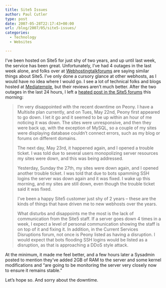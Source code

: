 ```yaml
---
title: Site5 Issues
author: Paul Cutler
type: post
date: 2007-05-28T22:17:43+00:00
url: /blog/2007/05/site5-issues/
categories:
  - Technology
  - Websites

---
```

I&#8217;ve been hosted on Site5 for just shy of two years, and up until last week, the service has been great. Unfortunately, I&#8217;ve had 4 outages in the last week alone, and folks over at [Webhostingtalkforums][1] are saying similar things about Site5. I&#8217;ve only done a cursory glance at other webhosts, as I would have no idea where I would go. I see a lot of technical folks and blogs hosted at [Mediatemple][2], but their reviews aren&#8217;t much better. After the two outages in the last 24 hours, I left a [heated post in the Site5 forums][3] this morning:

> I&#8217;m very disappointed with the recent downtime on Peony. I have a Multisite plan currently, and on Tues, May 22nd, Peony first appeared to go down. I let it go and it seemed to be up within an hour of me noticing it was down. The sites were unresponsive, and then they were back up, with the exception of MySQL, so a couple of my sites were displaying database couldn&#8217;t connect errors, such as my blog or forums on different domains.
> 
> The next day, May 23rd, it happened again, and I opened a trouble ticket. I was told due to several users monopolizing server resources my sites were down, and this was being addressed.
> 
> Yesterday, Sunday the 27th, my sites were down again, and I opened another trouble ticket. I was told that due to bots spamming SSH logins the server was down again and it was fixed. I wake up this morning, and my sites are still down, even though the trouble ticket said it was fixed.
> 
> I&#8217;ve been a happy Site5 customer just shy of 2 years &#8211; these are the kinds of things that have driven me to new webhosts over the years.
> 
> What disturbs and disappoints me the most is the lack of communication from the Site5 staff. If a server goes down 4 times in a week, I expect a level of personal communication showing the staff is on top of it and fixing it. In addition, in the Current Services Disruptions forum, not once is Peony listed as having a disruption. I would expect that bots flooding SSH logins would be listed as a disruption, as that is approaching a DDoS style attack.

At the minimum, it made me feel better, and a few hours later a Sysadmin posted to mention they&#8217;ve added 2GB of RAM to the server and some kernel modifications and &#8220;are going to be monitoring the server very closely now to ensure it remains stable.&#8221;

Let&#8217;s hope so. And sorry about the downtime.

 [1]: http://www.webhostingtalkforums.com
 [2]: http://www.mediatemple.net
 [3]: http://forums.site5.com/showthread.php?t=16852